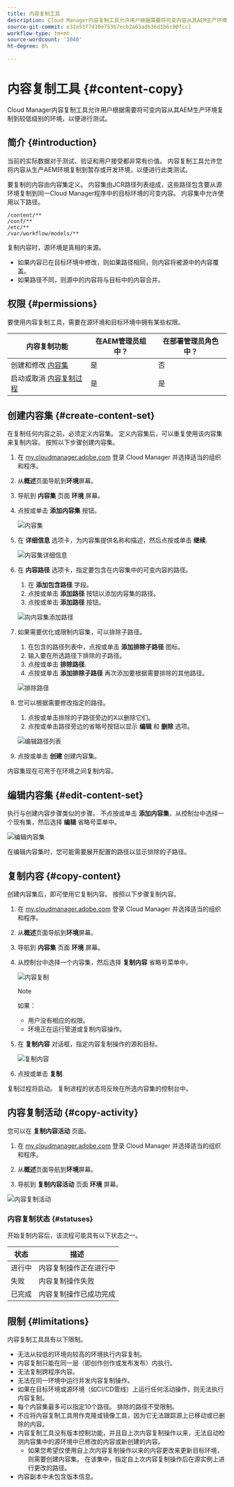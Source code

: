 ```yaml
---
title: 内容复制工具
description: Cloud Manager内容复制工具允许用户根据需要将可变内容从其AEM生产环境复制到较低级别的环境，以便进行测试。
source-git-commit: e32e51f7d10e753b7ecb2a63adb36d1b6c90fcc1
workflow-type: tm+mt
source-wordcount: '1040'
ht-degree: 8%

---
```



# 内容复制工具 {#content-copy}

Cloud Manager内容复制工具允许用户根据需要将可变内容从其AEM生产环境复制到较低级别的环境，以便进行测试。

## 简介 {#introduction}

当前的实际数据对于测试、验证和用户接受都非常有价值。 内容复制工具允许您将内容从生产AEM环境复制到暂存或开发环境，以便进行此类测试。

要复制的内容由内容集定义。 内容集由JCR路径列表组成，这些路径包含要从源环境复制到同一Cloud Manager程序中的目标环境的可变内容。 内容集中允许使用以下路径。

```text
/content/**
/conf/**
/etc/**
/var/workflow/models/**
```

复制内容时，源环境是真相的来源。

* 如果内容已在目标环境中修改，则如果路径相同，则内容将被源中的内容覆盖。
* 如果路径不同，则源中的内容将与目标中的内容合并。

## 权限 {#permissions}

要使用内容复制工具，需要在源环境和目标环境中拥有某些权限。

| 内容复制功能 | 在AEM管理员组中？ | 在部署管理员角色中？ |
|---|---|---|
| 创建和修改 [内容集](#create-content-set) | 是 | 否 |
| 启动或取消 [内容复制过程](#copy-content) | 是 | 是 |

## 创建内容集 {#create-content-set}

在复制任何内容之前，必须定义内容集。 定义内容集后，可以重复使用该内容集来复制内容。 按照以下步骤创建内容集。

1. 在 [my.cloudmanager.adobe.com](https://my.cloudmanager.adobe.com/) 登录 Cloud Manager 并选择适当的组织和程序。

1. 从&#x200B;**概述**&#x200B;页面导航到&#x200B;**环境**&#x200B;屏幕。

1. 导航到 **内容集** 页面 **环境** 屏幕。

1. 点按或单击 **添加内容集** 按钮。

   ![内容集](/help/assets/content-sets.png)

1. 在 **详细信息** 选项卡，为内容集提供名称和描述，然后点按或单击 **继续**.

   ![内容集详细信息](/help/assets/add-content-set-details.png)

1. 在 **内容路径** 选项卡，指定要包含在内容集中的可变内容的路径。

   1. 在 **添加包含路径** 字段。
   1. 点按或单击 **添加路径** 按钮以添加内容集的路径。
   1. 点按或单击 **添加路径** 按钮。

   ![向内容集添加路径](/help/assets/add-content-set-paths.png)

1. 如果需要优化或限制内容集，可以排除子路径。

   1. 在包含的路径列表中，点按或单击 **添加排除子路径** 图标。
   1. 输入要在所选路径下排除的子路径。
   1. 点按或单击 **排除路径**.
   1. 点按或单击 **添加排除子路径** 再次添加要根据需要排除的其他路径。

   ![排除路径](/help/assets/add-content-set-paths-excluded.png)

1. 您可以根据需要修改指定的路径。

   1. 点按或单击排除的子路径旁边的X以删除它们。
   1. 点按或单击路径旁边的省略号按钮以显示 **编辑** 和 **删除** 选项。

   ![编辑路径列表](/help/assets/add-content-set-excluded-paths.png)

1. 点按或单击 **创建** 创建内容集。

内容集现在可用于在环境之间复制内容。

## 编辑内容集 {#edit-content-set}

执行与创建内容步骤类似的步骤。 不点按或单击 **添加内容集**，从控制台中选择一个现有集，然后选择 **编辑** 省略号菜单中。

![编辑内容集](/help/assets/edit-content-set.png)

在编辑内容集时，您可能需要展开配置的路径以显示排除的子路径。

## 复制内容 {#copy-content}

创建内容集后，即可使用它复制内容。 按照以下步骤复制内容。

1. 在 [my.cloudmanager.adobe.com](https://my.cloudmanager.adobe.com/) 登录 Cloud Manager 并选择适当的组织和程序。

1. 从&#x200B;**概述**&#x200B;页面导航到&#x200B;**环境**&#x200B;屏幕。

1. 导航到 **内容集** 页面 **环境** 屏幕。

1. 从控制台中选择一个内容集，然后选择 **复制内容** 省略号菜单中。

   ![内容复制](/help/assets/copy-content.png)

   >[!NOTE]
   >
   >如果：
   >
   >* 用户没有相应的权限。
   >* 环境正在运行管道或复制内容操作。


1. 在 **复制内容** 对话框，指定内容复制操作的源和目标。

   ![复制内容](/help/assets/copying-content.png)

1. 点按或单击 **复制**.

复制过程将启动。 复制进程的状态将反映在所选内容集的控制台中。

## 内容复制活动 {#copy-activity}

您可以在 **复制内容活动** 页面。

1. 在 [my.cloudmanager.adobe.com](https://my.cloudmanager.adobe.com/) 登录 Cloud Manager 并选择适当的组织和程序。

1. 从&#x200B;**概述**&#x200B;页面导航到&#x200B;**环境**&#x200B;屏幕。

1. 导航到 **复制内容活动** 页面 **环境** 屏幕。

![内容复制活动](/help/assets/copy-content-activity.png)

### 内容复制状态 {#statuses}

开始复制内容后，该流程可能具有以下状态之一。

| 状态 | 描述 |
|---|---|
| 进行中 | 内容复制操作正在进行中 |
| 失败 | 内容复制操作失败 |
| 已完成 | 内容复制操作已成功完成 |

## 限制 {#limitations}

内容复制工具具有以下限制。

* 无法从较低的环境向较高的环境执行内容复制。
* 内容复制只能在同一层（即创作创作或发布发布）内执行。
* 无法复制跨程序内容。
* 无法在同一环境中运行并发内容复制操作。
* 如果在目标环境或源环境（如CI/CD管线）上运行任何活动操作，则无法执行内容复制。
* 每个内容集最多可以指定10个路径。 排除的路径不受限制。
* 不应将内容复制工具用作克隆或镜像工具，因为它无法跟踪源上已移动或已删除的内容。
* 内容复制工具没有版本控制功能，并且自上次内容复制操作以来，无法自动检测内容集中的源环境中已修改的内容或新创建的内容。
   * 如果您希望仅使用自上次内容复制操作以来的内容更改来更新目标环境，则需要创建内容集。 在该集中，指定自上次内容复制操作后在源实例上进行更改的路径。
* 内容副本中未包含版本信息。
